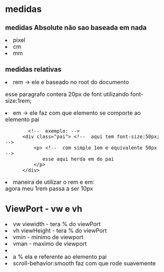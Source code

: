 <h1> medidas </h1>

<h2>medidas Absolute não sao baseada em nada </h2>
<div style="font-size:18px">
<li>pixel</li>
<li>cm</li>
<li>mm</li>

</div>
<h2>medidas relativas  </h2>
<div style="font-size:18px">
<li>rem -> ele e baseado no root do documento </li>
          <!-- exemplo  -->
          <html > <!-- "font-size:20px;" -->
                  <p>
                    esse paragrafo contera 20px de font 
                    utilizando font-size:1rem;
                  </p>
          </html>

<li>em -> ele faz com que elemento se comporte ao elemento pai </li>
        
            <!--  exemplo: -->
          <div class="pai"> <!--  aqui tem font-size:50px; -->
              <p> <!--  com simple 1em e equivalente 50px -->
                 esse aqui herda em do pai
              </p>
          </div>
<li>maneira de utilizar o rem e em:</li>

<html>   
  <!-- font-size:62.5% -->
          agora meu 1rem passa a ser 10px
</html>

<h2> ViewPort - vw e vh</h2>
<li>vw viewidth - tera % do viewPort</li>
<li>vh viewHeight - tera % do viewPort</li>
<li>vmin - minimo de viewport</li>
<li>vman - maximo  de viewport</li>
<li></li>
<li> a % ela e referente ao elemento pai </li>
<li>scroll-behavior:smooth faz com que rode suavemente</li>
  

</div>
